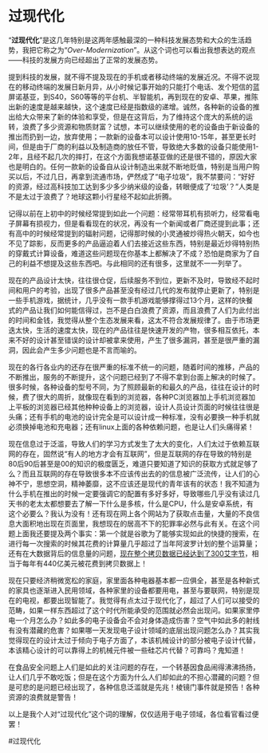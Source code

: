 过现代化
========
“**过现代化**”是这几年特别是这两年感触最深的一种科技发展态势和大众的生活趋势，我把它称之为“*Over-Modernization*”。从这个词也可以看出我想表达的观点——科技的发展方向已经超出了正常的发展态势。

提到科技的发展，就不得不提及现在的手机或者移动终端的发展近况。不得不说现在的移动终端的发展日新月异，从小时候记事开始的只能打个电话、发个短信的蓝屏诺基亚，到S40，S60等等的平台机、半智能机，再到现在的安卓、苹果，推陈出新的速度是越来越快，这个速度已经是指数级的递增。诚然，各种新的设备的推出给大众带来了新的体验和享受，但是在这背后，为了维持这个庞大的系统的运转，浪费了多少资源和物质财富？试想，本可以继续使用的老的设备由于新设备的推出而扔到一边，放弃使用；一款新的设备本可以设计使用10-15年，甚至更长时间，但是由于厂商的利益以及制造商的放任不管，导致绝大多数的设备只能使用1-2年，且经不起几次的摔打，在这个方面我想诺基亚做的还是很不错的，原因大家也是明白的。任何一款新的设备自从设计制造出来就不断地贬值，特别是当用户购买以后，不过几日，再拿到流通市场，俨然成了“电子垃圾”，我不禁要问：“好好的资源，经过高科技加工达到多少多少纳米级的设备，转眼便成了‘垃圾’？”人类是不是太过于浪费了？地球这颗小行星经不起如此折腾。

记得以前在上初中的时候经常提到如此一个问题：经常带耳机有损听力，经常看电子屏幕有损视力，但是看看现在的状况，再没有一个新闻或者厂商还提到此事；还有高中的时候经常提到的辐射问题，记得那时候的小灵通被炒得热火朝天，如今也不见了踪影，反而更多的产品逼迫着人们去接近这些东西，特别是最近炒得特别热的穿戴式计算设备，难道这些问题现在你基本上都解决了不成？恐怕是商家为了自己的利益不想提及这些东西吧。与此相同的还有很多，这里就不一一列举了。

现在的产品设计太快，往往很仓促，后续服务不到位，更新不及时，导致经不起时间和用户的考验，出现了很多产品甚至没有经过几代的发布就停止更新了，特别是一些手机游戏，据统计，几乎没有一款手机游戏能够撑得过13个月，这样的快餐式的产品让我们如何能信得过，岂不是白白浪费了资源，而且浪费了人们为此付出的时间和金钱，我觉得从整个生态发展来看，这太不符合发展规律了。由于市场更迭太快，生活的速度太快，现在的产品往往是快速开发的产物，很多相互依托，本来不好的设计甚至错误的设计却被拿来使用，产生了很多漏洞，甚至是很严重的漏洞，因此会产生多少问题也是不言而喻的。

现在的各行各业内的还存在很严重的标准不统一的问题，随着时间的推移，产品的不断推出，服务的不断提升，这个问题已经到了不得不拿到台面上解决的时候了。很多时候，各种设备的型号不同，为了照顾最新的和最久的产品，往往在设计的时候，费了很大的周折，就像现在看到的浏览器，各种PC浏览器加上手机浏览器加上平板的浏览器已经其他种种设备上的浏览器，设计人员设计页面的时候往往很是头痛；还有手机的电池的设计完全是可以设计成一种标准，没有必要换一种手机就必须换掉电池和充电器；还有linux上面的各种依赖问题，也是让人们头痛得紧！

现在信息过于泛滥，导致人们的学习方式发生了太大的变化，人们太过于依赖互联网的存在，固然说“有人的地方才会有互联网”，但是互联网的存在导致的特别是80后90后甚至是00的知识的极度匮乏，难道只要知道了知识的获取方式就足够了么？而且互联网的存在导致很多本不应该传出去的的信息被广泛流传，让人们的心神不宁，思想空洞，精神萎靡，这不应该还是现代的青年该有的状态！我不知道为什么手机在推出的时候一定要强调它的配置有多好多好，导致哪些几乎没有读过几天书的老太太都想要去了解一下什么是多核，什么是CPU，什么是安卓系统，有这个必要么？我认为没有！还有现在网上各个网站为了获取点击量，大量的不良信息大面积地出现在页面里，我想现在的居高不下的犯罪率必然与此有关。在这个问题上面我还要提及两个事实：第一个就是谷歌为了能够实现如此的快捷的搜索，在进行每一次搜索的时候其花费的计算量几乎超过了当年阿波罗计划的整个运算量；还有在大数据背后的信息量的问题，[现在整个拷贝数据已经达到了300艾字节](http://picsays.com/2013/07/26/copy-data/ "比大数据还大的是？")，相当于每年有440亿美元被花费到拷贝数据上！

现在只要经济稍微宽松的家庭，家里面各种电器基本都一应俱全，甚至是各种新式的家具也逐渐进入民用领域，各种家里的设备都要用电，甚至与要联网，特别是现在的电视，都要出现智能了。我觉得有点太过于现代化了，超过了人们可以接受的范畴，如果一样东西超过了这个时代所能承受的范围就必然会出现问。如果家里停电一个月怎么办？如此多的电子设备会不会对身体造成伤害？空气中如此多的射线有没有潜藏的危害？如果哪一天发现电子设计领域的底层出现问题怎么办？其实我觉得现在的设计太过于倾向于电子方面了，本该机械设计的部分被电子设计代替，本该精心设计的可以靠得上的机械元件被一些硅芯片代替？可靠吗？鬼知道！

在食品安全问题上人们是如此的关注问题的存在，一个转基因食品闹得沸沸扬扬，让人们几乎不敢吃饭；但是在这个方面为什么人们却如此的不担心潜藏的问题？但是可悲的是问题已经出现了，各种信息泛滥就是先兆！棱镜门事件就是预告！各种资源的浪费就是警告！

以上是我个人对“过现代化”这个词的理解，仅仅适用于电子领域，各位看官看过便罢！

#过现代化
